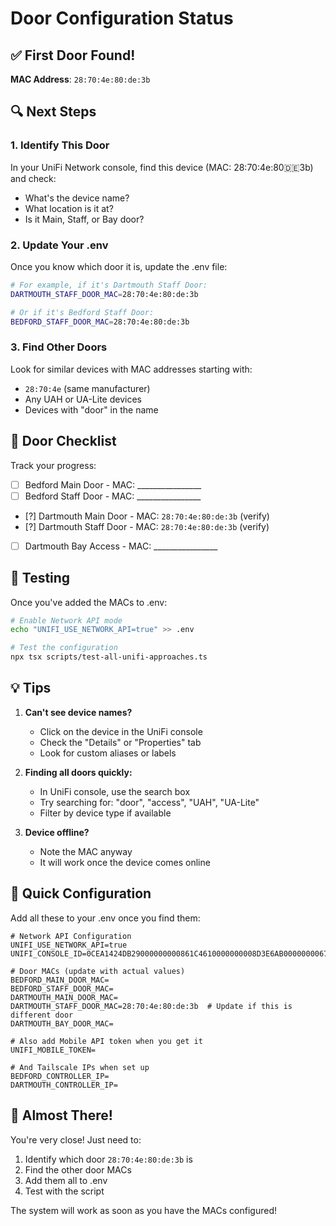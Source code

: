 # Door Configuration Status

## ✅ First Door Found!
**MAC Address**: `28:70:4e:80:de:3b`

## 🔍 Next Steps

### 1. Identify This Door
In your UniFi Network console, find this device (MAC: 28:70:4e:80:de:3b) and check:
- What's the device name?
- What location is it at?
- Is it Main, Staff, or Bay door?

### 2. Update Your .env
Once you know which door it is, update the .env file:

```bash
# For example, if it's Dartmouth Staff Door:
DARTMOUTH_STAFF_DOOR_MAC=28:70:4e:80:de:3b

# Or if it's Bedford Staff Door:
BEDFORD_STAFF_DOOR_MAC=28:70:4e:80:de:3b
```

### 3. Find Other Doors
Look for similar devices with MAC addresses starting with:
- `28:70:4e` (same manufacturer)
- Any UAH or UA-Lite devices
- Devices with "door" in the name

## 📝 Door Checklist

Track your progress:

- [ ] Bedford Main Door - MAC: ________________
- [ ] Bedford Staff Door - MAC: ________________
- [?] Dartmouth Main Door - MAC: `28:70:4e:80:de:3b` (verify)
- [?] Dartmouth Staff Door - MAC: `28:70:4e:80:de:3b` (verify)
- [ ] Dartmouth Bay Access - MAC: ________________

## 🧪 Testing

Once you've added the MACs to .env:

```bash
# Enable Network API mode
echo "UNIFI_USE_NETWORK_API=true" >> .env

# Test the configuration
npx tsx scripts/test-all-unifi-approaches.ts
```

## 💡 Tips

1. **Can't see device names?**
   - Click on the device in the UniFi console
   - Check the "Details" or "Properties" tab
   - Look for custom aliases or labels

2. **Finding all doors quickly:**
   - In UniFi console, use the search box
   - Try searching for: "door", "access", "UAH", "UA-Lite"
   - Filter by device type if available

3. **Device offline?**
   - Note the MAC anyway
   - It will work once the device comes online

## 🎯 Quick Configuration

Add all these to your .env once you find them:

```env
# Network API Configuration
UNIFI_USE_NETWORK_API=true
UNIFI_CONSOLE_ID=0CEA1424DB29000000000861C4610000000008D3E6AB000000006703125C:145557302

# Door MACs (update with actual values)
BEDFORD_MAIN_DOOR_MAC=
BEDFORD_STAFF_DOOR_MAC=
DARTMOUTH_MAIN_DOOR_MAC=
DARTMOUTH_STAFF_DOOR_MAC=28:70:4e:80:de:3b  # Update if this is different door
DARTMOUTH_BAY_DOOR_MAC=

# Also add Mobile API token when you get it
UNIFI_MOBILE_TOKEN=

# And Tailscale IPs when set up
BEDFORD_CONTROLLER_IP=
DARTMOUTH_CONTROLLER_IP=
```

## 🚀 Almost There!

You're very close! Just need to:
1. Identify which door `28:70:4e:80:de:3b` is
2. Find the other door MACs
3. Add them all to .env
4. Test with the script

The system will work as soon as you have the MACs configured!